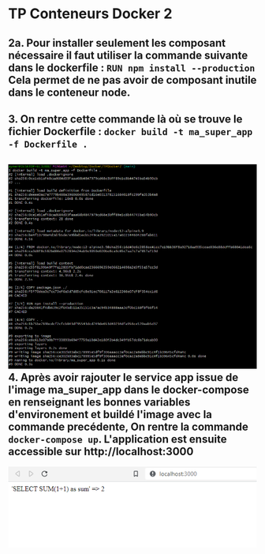 TP Conteneurs Docker 2
====================

2a\. Pour installer seulement les composant nécessaire il faut utiliser la commande suivante dans le dockerfile :
`RUN npm install --production` Cela permet de ne pas avoir de composant inutile dans le conteneur node.
----------------------------------------------------
3\. On rentre cette commande là où se trouve le fichier Dockerfile :
`docker build -t ma_super_app -f Dockerfile .`
----------------------------------------------------
![Screenshot](ScreenShots/q3.png)
4\. Après avoir rajouter le service app issue de l'image ma_super_app dans le docker-compose en renseignant les bonnes variables d'environement et buildé l'image avec la commande precédente, On rentre la commande `docker-compose up`.
L'application est ensuite accessible sur http://localhost:3000
----------------------------------------------------
![Screenshot](ScreenShots/q4.png)
